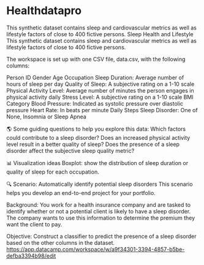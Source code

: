 # Healthdatapro
This synthetic dataset contains sleep and cardiovascular metrics as well as lifestyle factors of close to 400 fictive persons.
Sleep Health and Lifestyle
This synthetic dataset contains sleep and cardiovascular metrics as well as lifestyle factors of close to 400 fictive persons.

The workspace is set up with one CSV file, data.csv, with the following columns:

Person ID
Gender
Age
Occupation
Sleep Duration: Average number of hours of sleep per day
Quality of Sleep: A subjective rating on a 1-10 scale
Physical Activity Level: Average number of minutes the person engages in physical activity daily
Stress Level: A subjective rating on a 1-10 scale
BMI Category
Blood Pressure: Indicated as systolic pressure over diastolic pressure
Heart Rate: In beats per minute
Daily Steps
Sleep Disorder: One of None, Insomnia or Sleep Apnea


🌎 Some guiding questions to help you explore this data:
Which factors could contribute to a sleep disorder?
Does an increased physical activity level result in a better quality of sleep?
Does the presence of a sleep disorder affect the subjective sleep quality metric?

📊 Visualization ideas
Boxplot: show the distribution of sleep duration or quality of sleep for each occupation.

🔍 Scenario: Automatically identify potential sleep disorders
This scenario helps you develop an end-to-end project for your portfolio.

Background: You work for a health insurance company and are tasked to identify whether or not a potential client is likely to have a sleep disorder. The company wants to use this information to determine the premium they want the client to pay.

Objective: Construct a classifier to predict the presence of a sleep disorder based on the other columns in the dataset.
https://app.datacamp.com/workspace/w/a9f34301-3394-4857-b5be-defba3394b98/edit
